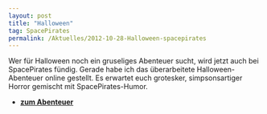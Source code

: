```yaml
---
layout: post
title: "Halloween"
tag: SpacePirates
permalink: /Aktuelles/2012-10-28-Halloween-spacepirates
---
```


Wer für Halloween noch ein gruseliges Abenteuer sucht, wird jetzt auch bei SpacePirates fündig. Gerade habe ich das überarbeitete Halloween-Abenteuer online gestellt. Es erwartet euch grotesker, simpsonsartiger Horror gemischt mit SpacePirates-Humor.

- **[zum Abenteuer](https://spacepirates.jcgames.de/Abenteuer/Halloween/)**


